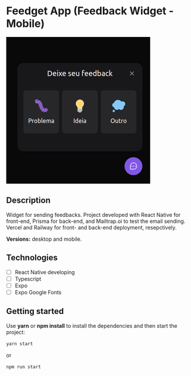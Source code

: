 # Feedget App (Feedback Widget - Mobile)

![feedget image](assets/feedget2.png)

## Description

Widget for sending feedbacks. Project developed with React Native for front-end, Prisma for back-end, and Mailtrap.oi to test the email sending.
Vercel and Railway for front- and back-end deployment, resepctively.

**Versions:** desktop and mobile.

## Technologies

- [ ] React Native developing
- [ ] Typescript
- [ ] Expo
- [ ] Expo Google Fonts

## Getting started

Use **yarn** or **npm install** to install the dependencies and then start the project:

```cl
yarn start
```

or

```cl
npm run start
```
